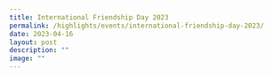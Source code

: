 ```yaml
---
title: International Friendship Day 2023
permalink: /highlights/events/international-friendship-day-2023/
date: 2023-04-16
layout: post
description: ""
image: ""
---
```

